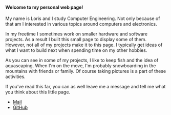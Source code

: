 

#### Welcome to my personal web page!

My name is Loris and I study Computer Engineering. 
Not only because of that am I interested in various topics around computers and electronics.

In my freetime I sometimes work on smaller hardware and software projects.
As a result I built this small page to display some of them. 
However, not all of my projects make it to this page.
I typically get ideas of what I want to build next when spending time on my other hobbies.

As you can see in some of my projects, I like to keep fish and the idea of aquascaping.
When I'm on the move, I'm probably snowboarding in the mountains with friends or family.
Of course taking pictures is a part of these activities.

If you've read this far, you can as well leave me a message and tell me what you think about this little page.

- [Mail](./)
- [GitHub](https://github.com/lm4552) 